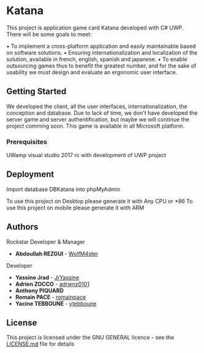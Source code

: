 # Katana

This project is application game card Katana developed with C# UWP. There will be some goals to meet: 

•	To implement a cross-platform application and easily maintainable based on software solutions.
•	Ensuring internationalization and localization of the solution, available in french, english, spanish and japanese. 
•	To enable outsourcing games thus to benefit the greatest number, and for the sake of usability we must design and evaluate an ergonomic user interface.

## Getting Started

We developed the client, all the user interfaces, internationalization, the conception and database.
Due to lack of time, we don't have developed the server game and server authentification, but maybe we will continue the project comming soon.
This game is available in all Microsoft platform.

### Prerequisites

UWamp
visual studio 2017 rc with development of UWP project

## Deployment

Import database DBKatana into phpMyAdmin

To use this project on Desktop please generate it with Any CPU or *86
To use this project on mobile please generate it with ARM

## Authors

Rockstar Developer & Manager
* **Abdoullah REZGUI** - [WolfM4ster](https://github.com/WolfM4ster)

Developer
* **Yassine Jrad** - [JrYassine](https://github.com/JrYassine)
* **Adrien ZOCCO** - [adrienz0101](https://github.com/adrienz0101)
* **Anthony PIQUARD**
* **Romain PACE** - [romainpace](https://github.com/romainpace)
* **Yacine TEBBOUNE** - [ytebboune](https://github.com/ytebboune)




## License

This project is licensed under the GNU GENERAL licence - see the [LICENSE.md](LICENSE.md) file for details